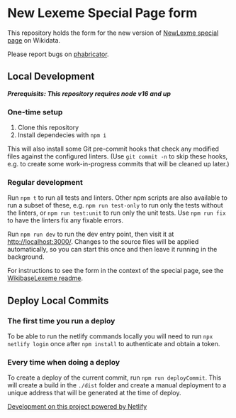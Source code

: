 # New Lexeme Special Page form

This repository holds the form for the new version of [NewLexme special page](https://www.wikidata.org/wiki/Special:NewLexeme) on Wikidata.

Please report bugs on [phabricator](https://phabricator.wikimedia.org/project/view/5674/).

## Local Development

_**Prerequisits: This repository requires node v16 and up**_

### One-time setup

1. Clone this repository
2. Install dependecies with `npm i`

This will also install some Git pre-commit hooks that check any modified files against the configured linters.
(Use `git commit -n` to skip these hooks, e.g. to create some work-in-progress commits that will be cleaned up later.)

### Regular development

Run `npm t` to run all tests and linters.
Other npm scripts are also available to run a subset of these,
e.g. `npm run test-only` to run only the tests without the linters,
or `npm run test:unit` to run only the unit tests.
Use `npm run fix` to have the linters fix any fixable errors.

Run `npm run dev` to run the dev entry point, then visit it at <http://localhost:3000/>.
Changes to the source files will be applied automatically,
so you can start this once and then leave it running in the background.

For instructions to see the form in the context of the special page,
see the [WikibaseLexeme readme](https://gerrit.wikimedia.org/g/mediawiki/extensions/WikibaseLexeme/+/master/README.md).

## Deploy Local Commits

### The first time you run a deploy

To be able to run the netlify commands locally you will need to run `npx netlify login` once after `npm install` to authenticate and obtain a token.

### Every time when doing a deploy

To create a deploy of the current commit, run `npm run deployCommit`. This will create a build in the `./dist` folder and create a manual deployment to a unique address that will be generated at the time of deploy. 


[Development on this project powered by Netlify](https://www.netlify.com/)
